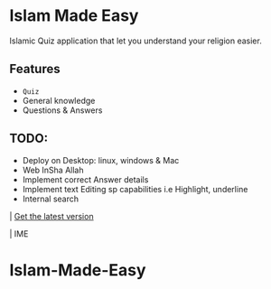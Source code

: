 # Islam Made Easy

Islamic Quiz application that let you understand your religion easier.

## Features
* `Quiz`
* General knowledge
* Questions & Answers

## TODO:
* Deploy on Desktop: linux, windows & Mac
* Web InSha Allah
* Implement correct Answer details
* Implement text Editing sp capabilities i.e Highlight, underline
* Internal search

| [Get the latest version](https://github.com/Islam-Made-Easy/Islam-Made-Easy/tree/v0.1-alpha)

| IME
# Islam-Made-Easy
